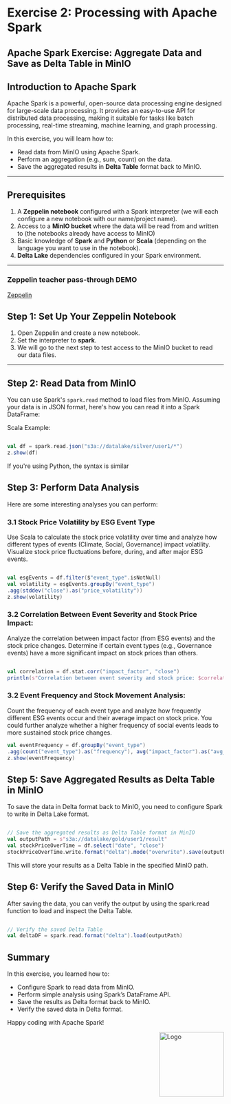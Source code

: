 # Exercise 2: Processing with Apache Spark

[//]: # (### Objective:)

[//]: # (Use Spark Structured Streaming to process data from Kafka and save it into Minio delta table.)

[//]: # (TODO a more in depth spark + code examples + full code at the end)

[//]: # ()
[//]: # (### Steps:)

[//]: # (1. **Create a Spark Structured Streaming notebook in Zeppelin:**)

[//]: # (    - Configure Spark to read data from Kafka.)

[//]: # (    - Process the data and save it as Delta Table format in Minio&#40;using append mode&#41;.)

[//]: # ()
[//]: # (3. **Aggregate Data with Spark:**)

[//]: # (    - Create a second Spark notebook in Zeppelin to read files from Minio.)

[//]: # (    - Perform an aggregation &#40;e.g., sum, count&#41; on the data.)

[//]: # (    - Save the aggregated results as Delta Table format in Minio.)

[//]: # ()

## Apache Spark Exercise: Aggregate Data and Save as Delta Table in MinIO

## Introduction to Apache Spark

Apache Spark is a powerful, open-source data processing engine designed for large-scale data processing.
It provides an easy-to-use API for distributed data processing, making it suitable for tasks like batch processing, real-time streaming, machine learning, and graph processing.

In this exercise, you will learn how to:

- Read data from MinIO using Apache Spark.
- Perform an aggregation (e.g., sum, count) on the data.
- Save the aggregated results in **Delta Table** format back to MinIO.


---

## Prerequisites

1. A **Zeppelin notebook** configured with a Spark interpreter (we will each configure a new notebook with our name/project name).
2. Access to a **MinIO bucket** where the data will be read from and written to (the notebooks already have access to MinIO)
3. Basic knowledge of **Spark** and **Python** or **Scala** (depending on the language you want to use in the notebook).
4. **Delta Lake** dependencies configured in your Spark environment.

---
### Zeppelin teacher pass-through DEMO
[Zeppelin](https://zeppelin.{domain}.kubelake.com)


## Step 1: Set Up Your Zeppelin Notebook

1. Open Zeppelin and create a new notebook.
2. Set the interpreter to **spark**.
3. We will go to the next step to test access to the MinIO bucket to read our data files.

---

## Step 2: Read Data from MinIO

You can use Spark's `spark.read` method to load files from MinIO. Assuming your data is in JSON format, here's how you can read it into a Spark DataFrame:

Scala Example:

```scala

val df = spark.read.json("s3a://datalake/silver/user1/*")
z.show(df)
```
If you're using Python, the syntax is similar

## Step 3: Perform Data Analysis

Here are some interesting analyses you can perform:
### 3.1 Stock Price Volatility by ESG Event Type
Use Scala to calculate the stock price volatility over time and analyze how different types of events (Climate, Social, Governance) impact volatility.
Visualize stock price fluctuations before, during, and after major ESG events.

```scala

val esgEvents = df.filter($"event_type".isNotNull)
val volatility = esgEvents.groupBy("event_type")
.agg(stddev("close").as("price_volatility"))
z.show(volatility)
```

### 3.2  Correlation Between Event Severity and Stock Price Impact:

Analyze the correlation between impact factor (from ESG events) and the stock price changes.
Determine if certain event types (e.g., Governance events) have a more significant impact on stock prices than others.

``` scala

val correlation = df.stat.corr("impact_factor", "close")
println(s"Correlation between event severity and stock price: $correlation")
```
### 3.2 Event Frequency and Stock Movement Analysis:

Count the frequency of each event type and analyze how frequently different ESG events occur and their average impact on stock price.
You could further analyze whether a higher frequency of social events leads to more sustained stock price changes.

``` scala
val eventFrequency = df.groupBy("event_type")
.agg(count("event_type").as("frequency"), avg("impact_factor").as("avg_impact"))
z.show(eventFrequency)
```



## Step 5: Save Aggregated Results as Delta Table in MinIO

To save the data in Delta format back to MinIO, you need to configure Spark to write in Delta Lake format.

``` scala

// Save the aggregated results as Delta Table format in MinIO
val outputPath = s"s3a://datalake/gold/user1/result"
val stockPriceOverTime = df.select("date", "close")
stockPriceOverTime.write.format("delta").mode("overwrite").save(outputPath)
```

This will store your results as a Delta Table in the specified MinIO path.


## Step 6: Verify the Saved Data in MinIO

After saving the data, you can verify the output by using the spark.read function to load and inspect the Delta Table.
``` scala

// Verify the saved Delta Table
val deltaDF = spark.read.format("delta").load(outputPath)
```


## Summary

In this exercise, you learned how to:

- Configure Spark to read data from MinIO. 
- Perform simple analysis using Spark’s DataFrame API.
- Save the results as Delta format back to MinIO.
- Verify the saved data in Delta format.

Happy coding with Apache Spark!


<img src="/img/simbol_esolutions.png" alt="Logo" style="float: right; width: 150px;"/>
